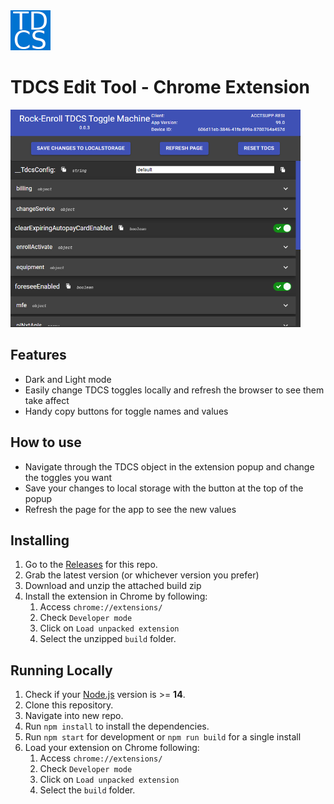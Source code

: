 <img src="src/assets/img/icon-128.png" width="64"/>

# TDCS Edit Tool - Chrome Extension

<img src="src/assets/screenshot.png" width="464"/>

## Features

- Dark and Light mode
- Easily change TDCS toggles locally and refresh the browser to see them take affect
- Handy copy buttons for toggle names and values

## How to use

- Navigate through the TDCS object in the extension popup and change the toggles you want
- Save your changes to local storage with the button at the top of the popup
- Refresh the page for the app to see the new values

## Installing
1. Go to the [Releases](https://github.com/JCron245/tdcs-edit-extension/releases) for this repo.
2. Grab the latest version (or whichever version you prefer)
3. Download and unzip the attached build zip
4. Install the extension in Chrome by following:
   1. Access `chrome://extensions/`
   2. Check `Developer mode`
   3. Click on `Load unpacked extension`
   4. Select the unzipped `build` folder.

## Running Locally

1. Check if your [Node.js](https://nodejs.org/) version is >= **14**.
2. Clone this repository.
3. Navigate into new repo.
4. Run `npm install` to install the dependencies.
5. Run `npm start` for development or `npm run build` for a single install
6. Load your extension on Chrome following:
   1. Access `chrome://extensions/`
   2. Check `Developer mode`
   3. Click on `Load unpacked extension`
   4. Select the `build` folder.
